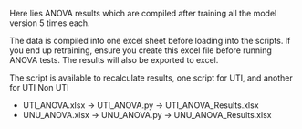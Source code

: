 Here lies ANOVA results which are compiled after training all the model version 5 times each.

The data is compiled into one excel sheet before loading into the scripts. If you end up retraining, ensure you create this excel file before running ANOVA tests. The results will also be exported to excel.

The script is available to recalculate results, one script for UTI, and another for UTI Non UTI

* UTI_ANOVA.xlsx -> UTI_ANOVA.py -> UTI_ANOVA_Results.xlsx
* UNU_ANOVA.xlsx -> UNU_ANOVA.py -> UNU_ANOVA_Results.xlsx
